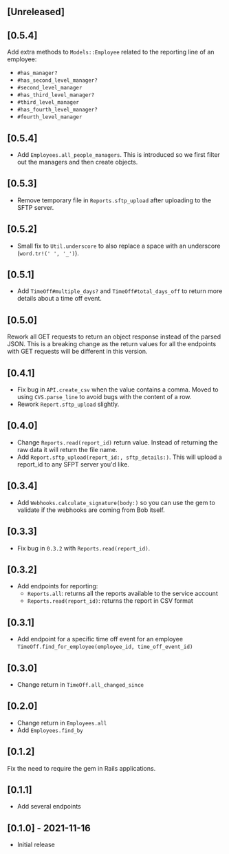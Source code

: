 ## [Unreleased]

## [0.5.4]

Add extra methods to `Models::Employee` related to the reporting line of an employee:
- `#has_manager?`
- `#has_second_level_manager?`
- `#second_level_manager`
- `#has_third_level_manager?`
- `#third_level_manager`
- `#has_fourth_level_manager?`
- `#fourth_level_manager`

## [0.5.4]

- Add `Employees.all_people_managers`. This is introduced so we first filter out the managers and then create objects.

## [0.5.3]

- Remove temporary file in `Reports.sftp_upload` after uploading to the SFTP server.

## [0.5.2]

- Small fix to `Util.underscore` to also replace a space with an underscore (`word.tr!(' ', '_')`).

## [0.5.1]

- Add `TimeOff#multiple_days?` and `TimeOff#total_days_off` to return more details about a time off event.

## [0.5.0]
Rework all GET requests to return an object response instead of the parsed JSON. This is a breaking change as the return
values for all the endpoints with GET requests will be different in this version.

## [0.4.1]

- Fix bug in `API.create_csv` when the value contains a comma. Moved to using `CVS.parse_line` to avoid bugs with the content of a row.
- Rework `Report.sftp_upload` slightly. 

## [0.4.0]

- Change `Reports.read(report_id)` return value. Instead of returning the raw data it will return the file name.
- Add `Report.sftp_upload(report_id:, sftp_details:)`. This will upload a report_id to any SFPT server you'd like.

## [0.3.4]
- Add `Webhooks.calculate_signature(body:)` so you can use the gem to validate if the webhooks are coming from Bob itself.

## [0.3.3]
- Fix bug in `0.3.2` with `Reports.read(report_id)`. 

## [0.3.2]

- Add endpoints for reporting: 
  - `Reports.all`: returns all the reports available to the service account
  - `Reports.read(report_id)`: returns the report in CSV format

## [0.3.1]

- Add endpoint for a specific time off event for an employee `TimeOff.find_for_employee(employee_id, time_off_event_id)`

## [0.3.0]

- Change return in `TimeOff.all_changed_since`

## [0.2.0]

- Change return in `Employees.all`
- Add `Employees.find_by`

## [0.1.2]
Fix the need to require the gem in Rails applications.

## [0.1.1]
- Add several endpoints

## [0.1.0] - 2021-11-16

- Initial release
